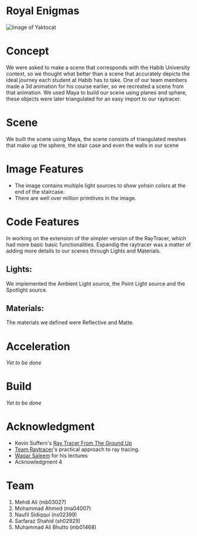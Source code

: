 # Royal Enigmas    
![Image of Yaktocat](https://octodex.github.com/images/yaktocat.png)



# Concept
We were asked to make a scene that corresponds with the Habib University context, so we thought what better than a scene that accurately depicts the ideal journey each student at Habib has to take. One of our team members made a 3d animation for his course earlier, so we recreated a scene from that animation. We used Maya to build our scene using planes and sphere, these objects were later triangulated for an easy import to our raytracer.

# Scene
We built the scene using Maya, the scene consists of triangulated meshes that make up the sphere, the stair case and even the walls in our scene

# Image Features
* The image contains multiple light sources to show yohsin colors at the end of the staircase.
* There are well over million primitives in the image.

# Code Features
In working on the extension of the simpler version of the RayTracer, which had more basic basic functionalities. Expandig the raytracer was a matter of adding more details to our scenes through Lights and Materials.

## Lights: 
We implemented the Ambient Light source, the Point Light source and the Spotlight source.

## Materials:
The materials we defined were Reflective and Matte.

# Acceleration
*Yet to be done*

# Build
*Yet to be done*

# Acknowledgment
* Kevin Suffern's [Ray Tracer From The Ground Up](http://www.raytracegroundup.com/)
* [Team Raytracer](https://github.com/team-raytracer/raytracer)'s practical approach to ray tracing.
* [Waqar Saleem](https://habib.edu.pk/SSE/dr-waqar-saleem/) for his lectures
* Acknowledgment 4

# Team
1. Mehdi Ali (mb03027)
2. Mohammad Ahmed (ma04007)
3. Naufil Sidiqqui (ns02399)
4. Sarfaraz Shahid (sh02929)
5. Muhammad Ali Bhutto (mb01468)

